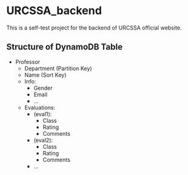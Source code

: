 # URCSSA_backend

This is a self-test project for the backend of URCSSA official website.

## Structure of DynamoDB Table
* Professor
    * Department (Partition Key)
    * Name (Sort Key)
    * Info:
        * Gender
        * Email
        * ...
    * Evaluations:
        * (eval1):
            * Class
            * Rating
            * Comments
        * (eval2):
            * Class
            * Rating
            * Comments
        * ...
